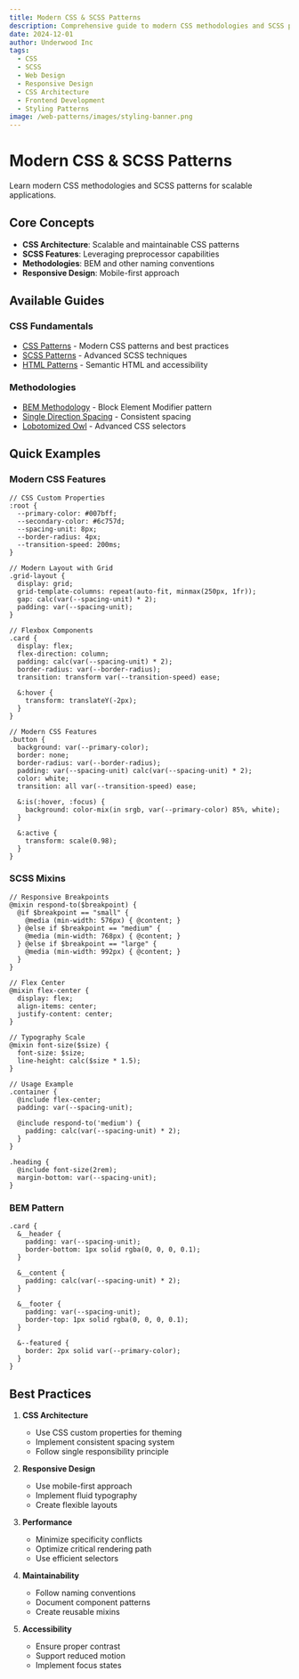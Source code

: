 ```yaml
---
title: Modern CSS & SCSS Patterns
description: Comprehensive guide to modern CSS methodologies and SCSS patterns. Learn about CSS architecture, responsive design, and maintainable styling practices.
date: 2024-12-01
author: Underwood Inc
tags:
  - CSS
  - SCSS
  - Web Design
  - Responsive Design
  - CSS Architecture
  - Frontend Development
  - Styling Patterns
image: /web-patterns/images/styling-banner.png
---
```


# Modern CSS & SCSS Patterns

Learn modern CSS methodologies and SCSS patterns for scalable applications.

## Core Concepts

- **CSS Architecture**: Scalable and maintainable CSS patterns
- **SCSS Features**: Leveraging preprocessor capabilities
- **Methodologies**: BEM and other naming conventions
- **Responsive Design**: Mobile-first approach

## Available Guides

### CSS Fundamentals

- [CSS Patterns](./css-patterns.md) - Modern CSS patterns and best practices
- [SCSS Patterns](./scss-patterns.md) - Advanced SCSS techniques
- [HTML Patterns](./html-patterns.md) - Semantic HTML and accessibility

### Methodologies

- [BEM Methodology](./bem-methodology.md) - Block Element Modifier pattern
- [Single Direction Spacing](./single-direction-spacing.md) - Consistent spacing
- [Lobotomized Owl](./lobotomized-owl.md) - Advanced CSS selectors

## Quick Examples

### Modern CSS Features

```scss:preview
// CSS Custom Properties
:root {
  --primary-color: #007bff;
  --secondary-color: #6c757d;
  --spacing-unit: 8px;
  --border-radius: 4px;
  --transition-speed: 200ms;
}

// Modern Layout with Grid
.grid-layout {
  display: grid;
  grid-template-columns: repeat(auto-fit, minmax(250px, 1fr));
  gap: calc(var(--spacing-unit) * 2);
  padding: var(--spacing-unit);
}

// Flexbox Components
.card {
  display: flex;
  flex-direction: column;
  padding: calc(var(--spacing-unit) * 2);
  border-radius: var(--border-radius);
  transition: transform var(--transition-speed) ease;

  &:hover {
    transform: translateY(-2px);
  }
}

// Modern CSS Features
.button {
  background: var(--primary-color);
  border: none;
  border-radius: var(--border-radius);
  padding: var(--spacing-unit) calc(var(--spacing-unit) * 2);
  color: white;
  transition: all var(--transition-speed) ease;

  &:is(:hover, :focus) {
    background: color-mix(in srgb, var(--primary-color) 85%, white);
  }

  &:active {
    transform: scale(0.98);
  }
}
```

### SCSS Mixins

```scss:preview
// Responsive Breakpoints
@mixin respond-to($breakpoint) {
  @if $breakpoint == "small" {
    @media (min-width: 576px) { @content; }
  } @else if $breakpoint == "medium" {
    @media (min-width: 768px) { @content; }
  } @else if $breakpoint == "large" {
    @media (min-width: 992px) { @content; }
  }
}

// Flex Center
@mixin flex-center {
  display: flex;
  align-items: center;
  justify-content: center;
}

// Typography Scale
@mixin font-size($size) {
  font-size: $size;
  line-height: calc($size * 1.5);
}

// Usage Example
.container {
  @include flex-center;
  padding: var(--spacing-unit);

  @include respond-to('medium') {
    padding: calc(var(--spacing-unit) * 2);
  }
}

.heading {
  @include font-size(2rem);
  margin-bottom: var(--spacing-unit);
}
```

### BEM Pattern

```scss:preview
.card {
  &__header {
    padding: var(--spacing-unit);
    border-bottom: 1px solid rgba(0, 0, 0, 0.1);
  }

  &__content {
    padding: calc(var(--spacing-unit) * 2);
  }

  &__footer {
    padding: var(--spacing-unit);
    border-top: 1px solid rgba(0, 0, 0, 0.1);
  }

  &--featured {
    border: 2px solid var(--primary-color);
  }
}
```

## Best Practices

1. **CSS Architecture**

   - Use CSS custom properties for theming
   - Implement consistent spacing system
   - Follow single responsibility principle

2. **Responsive Design**

   - Use mobile-first approach
   - Implement fluid typography
   - Create flexible layouts

3. **Performance**

   - Minimize specificity conflicts
   - Optimize critical rendering path
   - Use efficient selectors

4. **Maintainability**

   - Follow naming conventions
   - Document component patterns
   - Create reusable mixins

5. **Accessibility**
   - Ensure proper contrast
   - Support reduced motion
   - Implement focus states
